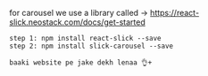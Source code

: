 for carousel we use a library called -> https://react-slick.neostack.com/docs/get-started

    step 1: npm install react-slick --save
    step 2: npm install slick-carousel --save

    baaki website pe jake dekh lenaa 👌+        